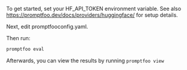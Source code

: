 To get started, set your HF_API_TOKEN environment variable. See also https://promptfoo.dev/docs/providers/huggingface/ for setup details.

Next, edit promptfooconfig.yaml.

Then run:

```sh
promptfoo eval
```

Afterwards, you can view the results by running `promptfoo view`
